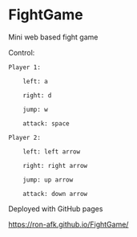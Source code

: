 # FightGame
 
Mini web based fight game

Control:

    Player 1: 
    
        left: a
        
        right: d
        
        jump: w
        
        attack: space
        
    Player 2:
    
        left: left arrow
        
        right: right arrow
        
        jump: up arrow
        
        attack: down arrow

Deployed with GitHub pages

https://ron-afk.github.io/FightGame/
